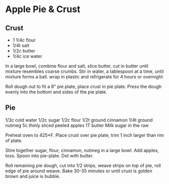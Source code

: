 # Apple Pie & Crust

## Crust

* 1 1/4c flour
* 1/4t salt
* 1/2c butter
* 1/4c ice water

In a large bowl, combine flour and salt, slice butter, cut in butter until mixture resembles coarse crumbs. Stir in water, a tablespoon at a time, until mixture forms a ball. wrap in plastic and refrigerate for 4 hours or overnight

Roll dough out to fit a 9" pie plate, place crust in pie plate. Press the dough evenly into the bottom and sides of the pie plate.

## Pie

1/3c cold water
1/2c sugar
1/2c flour
1/2t ground cinnamon
1/4t ground nutmeg
5c thinly sliced peeled apples
1T butter
Milk
sugar in the raw

Preheat oven to 425\*F. Place crust over pie plate, trim 1 inch larger than rim of plate.

Stire together sugar, flour, cinnamon, nutmeg in a large bowl. Add apples, toss. Spoon into pie-plate. Dot with butter.

Roll remaining pie dough, cut into 1/2 strips, weave strips on top of pie, roll edge of pie around weave. 
Bake 30-35 minutes or until crust is golden brown and juice is bubble.
